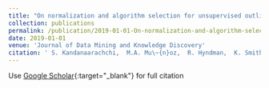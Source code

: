 ```yaml
---
title: "On normalization and algorithm selection for unsupervised outlier detection"
collection: publications
permalink: /publication/2019-01-01-On-normalization-and-algorithm-selection-for-unsupervised-outlier-detection
date: 2019-01-01
venue: 'Journal of Data Mining and Knowledge Discovery'
citation: ' S. Kandanaarachchi,  M.A. Mu\~{n}oz,  R. Hyndman,  K. Smith-Miles, &quot;On normalization and algorithm selection for unsupervised outlier detection.&quot; Journal of Data Mining and Knowledge Discovery, 2019.'
---
```

Use [Google Scholar](https://scholar.google.com/scholar?q=On+normalization+and+algorithm+selection+for+unsupervised+outlier+detection){:target="_blank"} for full citation
